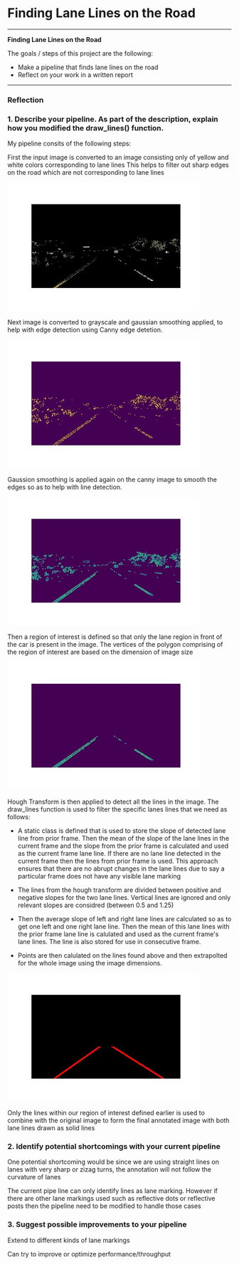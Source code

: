 # **Finding Lane Lines on the Road** 


---

**Finding Lane Lines on the Road**

The goals / steps of this project are the following:
* Make a pipeline that finds lane lines on the road
* Reflect on your work in a written report


[//]: # (Image References)

[image1]: ./examples/white_yellow_image.jpg "White and Yellow lanes"

[image2]: ./examples/canny_detection.jpg "Canny detection"

[image3]: ./examples/canny_gaussian.jpg "Smoothing after Canny detection"

[image4]: ./examples/roi.jpg "Region of Interest"

[image5]: ./examples/hough.jpg "Hough lines"

---

### Reflection

### 1. Describe your pipeline. As part of the description, explain how you modified the draw_lines() function.

My pipeline consits of the following steps:

First the input image is converted to an image consisting only of yellow and white colors corresponding to lane lines
This helps to filter out sharp edges on the road which are not corresponding to lane lines

![alt text][image1]

Next image is converted to grayscale and gaussian smoothing applied, to help with edge detection using Canny edge detetion.

![alt text][image2]

Gaussion smoothing is applied again on the canny image to smooth the edges so as to help with line detection.

![alt text][image3]

Then a region of interest is defined so that only the lane region in front of the car is present in the image. 
The vertices of the polygon comprising of the region of interest are based on the dimension of image size

![alt text][image4]

Hough Transform is then applied to detect all the lines in the image. The draw_lines function is used to filter the specific
lanes lines that we need as follows:

- A static class is defined that is used to store the slope of detected lane line from prior frame. Then the mean of the slope 
  of the lane lines in the current frame and the slope from the prior frame is calculated and used as the current frame lane line.
  If there are no lane line detected in the current frame then the lines from prior frame is used.
  This approach ensures that there are no abrupt changes in the lane lines due to say a particular frame does not have any visible
  lane marking

- The lines from the hough transform are divided between positive and negative slopes for the two lane lines. Vertical lines are 
  ignored and only relevant slopes are considred (between 0.5 and 1.25)

- Then the average slope of left and right lane lines are calculated so as to get one left and one right lane line. Then the mean 
  of this lane lines with the prior frame lane line is calulated and used as the current frame's lane lines. The line is also 
  stored for use in consecutive frame.

- Points are then calulated on the lines found above and then extrapolted for the whole image using the image dimensions. 

![alt text][image5]

Only the lines within our region of interest defined earlier is used to combine with the original image to form the final annotated
image with both lane lines drawn as solid lines


### 2. Identify potential shortcomings with your current pipeline

One potential shortcoming would be since we are using straight lines on lanes with very sharp or zizag turns, the annotation will
not follow the curvature of lanes

The current pipe line can only identify lines as lane marking. However if there are other lane markings used such as reflective dots
or reflective posts then the pipeline need to be modified to handle those cases 


### 3. Suggest possible improvements to your pipeline

Extend to different kinds of lane markings

Can try to improve or optimize performance/throughput
